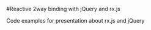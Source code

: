 #Reactive 2way binding with jQuery and rx.js

Code examples for presentation about rx.js and jQuery
